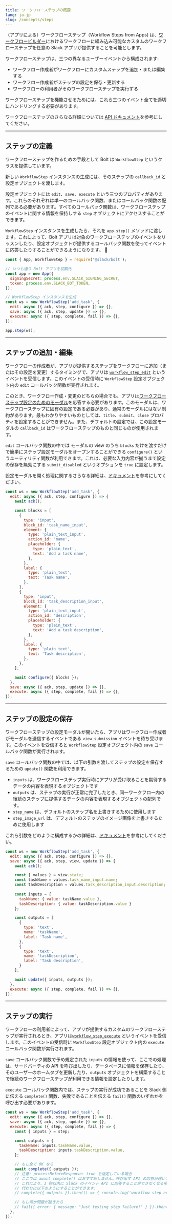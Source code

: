 ```yaml
---
title: ワークフローステップの概要
lang: ja-jp
slug: /concepts/steps
---
```


（アプリによる）ワークフローステップ（Workflow Steps from Apps) は、[ワークフロービルダー](https://api.slack.com/workflows)におけるワークフローに組み込み可能なカスタムのワークフローステップを任意の Slack アプリが提供することを可能とします。

ワークフローステップは、三つの異なるユーザーイベントから構成されます:

- ワークフロー作成者がワークフローにカスタムステップを追加・または編集する
- ワークフロー作成者がステップの設定を保存・更新する
- ワークフローの利用者がそのワークフローステップを実行する

ワークフローステップを機能させるためには、これら三つのイベント全てを適切にハンドリングする必要があります。

ワークフローステップのさらなる詳細については [API ドキュメント](https://api.slack.com/workflows/steps)を参考にしてください。

---

## ステップの定義

ワークフローステップを作るための手段として Bolt は `WorkflowStep` というクラスを提供しています。

新しい `WorkflowStep` インスタンスの生成には、そのステップの `callback_id` と設定オブジェクトを渡します。

設定オブジェクトには `edit`、`save`、`execute` という三つのプロパティがあります。これらのそれぞれは単一のコールバック関数、またはコールバック関数の配列である必要があります。すべてのコールバック関数は、ワークフローステップのイベントに関する情報を保持しする `step` オブジェクトにアクセスすることができます。

`WorkflowStep` インスタンスを生成したら、それを `app.step()` メソッドに渡します。これによって、Bolt アプリは対象のワークフローステップのイベントをリッスンしたり、設定オブジェクトが提供するコールバック関数を使ってイベントに応答したりすることができるようになります。


```javascript
const { App, WorkflowStep } = require('@slack/bolt');

// いつも通り Bolt アプリを初期化
const app = new App({
  signingSecret: process.env.SLACK_SIGNING_SECRET,
  token: process.env.SLACK_BOT_TOKEN,
});

// WorkflowStep インスタンスを生成
const ws = new WorkflowStep('add_task', {
  edit: async ({ ack, step, configure }) => {},
  save: async ({ ack, step, update }) => {},
  execute: async ({ step, complete, fail }) => {},
});

app.step(ws);
```

---

##  ステップの追加・編集

ワークフローの作成者が、アプリが提供するステップをワークフローに追加（またはその設定を変更）するタイミングで、アプリは [`workflow_step_edit`](https://api.slack.com/reference/workflows/workflow_step_edit) というイベントを受信します。このイベントの受信時に `WorkflowStep` 設定オブジェクト内の `edit` コールバック関数が実行されます。

このとき、ワークフロー作成・変更のどちらの場合でも、アプリは[ワークフローステップ設定のためのモーダル](https://api.slack.com/reference/workflows/configuration-view)を応答する必要があります。このモーダルは、ワークフローステップに固有の設定である必要があり、通常のモーダルにはない制約があります。最もわかりやすいものとしては、`title​`、`submit​`、`close` プロパティを設定することができません。また、デフォルトの設定では、この設定モーダルの `callback_id` はワークフローステップのものと同じものが使用されます。

`edit` コールバック関数の中では モーダルの view のうち `blocks` だけを渡すだけで簡単にステップ設定モーダルをオープンすることができる `configure()` というユーティリティ関数が利用できます。これは、必要な入力内容が揃うまで設定の保存を無効にする `submit_disabled` というオプションを `true` に設定します。

設定モーダルを開く処理に関するさらなる詳細は、[ドキュメント](https://api.slack.com/workflows/steps#handle_config_view)を参考にしてください。

```javascript
const ws = new WorkflowStep('add_task', {
  edit: async ({ ack, step, configure }) => {
    await ack();

    const blocks = [
      {
        type: 'input',
        block_id: 'task_name_input',
        element: {
          type: 'plain_text_input',
          action_id: 'name',
          placeholder: {
            type: 'plain_text',
            text: 'Add a task name',
          },
        },
        label: {
          type: 'plain_text',
          text: 'Task name',
        },
      },
      {
        type: 'input',
        block_id: 'task_description_input',
        element: {
          type: 'plain_text_input',
          action_id: 'description',
          placeholder: {
            type: 'plain_text',
            text: 'Add a task description',
          },
        },
        label: {
          type: 'plain_text',
          text: 'Task description',
        },
      },
    ];

    await configure({ blocks });
  },
  save: async ({ ack, step, update }) => {},
  execute: async ({ step, complete, fail }) => {},
});
```

---

##  ステップの設定の保存

ワークフローステップの設定モーダルが開いたら、アプリはワークフロー作成者がモーダルを送信するイベントである `view_submission` イベントを待ち受けます。このイベントを受信すると `WorkflowStep` 設定オブジェクト内の `save` コールバック関数が実行されます。

`save` コールバック関数の中では、以下の引数を渡してステップの設定を保存するための `update()` 関数を利用できます。

- `inputs` は、ワークフローステップ実行時にアプリが受け取ることを期待するデータの内容を表現するオブジェクトです
- `outputs` は、ステップの実行が正常に完了したとき、同一ワークフロー内の後続のステップに提供するデータの内容を表現するオブジェクトの配列です。
- `step_name` は、デフォルトのステップ名を上書きするために使用します
- `step_image_url` は、デフォルトのステップのイメージ画像を上書きするために使用します

これら引数をどのように構成するかの詳細は、[ドキュメント](https://api.slack.com/reference/workflows/workflow_step)を参考にしてください。

```javascript
const ws = new WorkflowStep('add_task', {
  edit: async ({ ack, step, configure }) => {},
  save: async ({ ack, step, view, update }) => {
    await ack();

    const { values } = view.state;
    const taskName = values.task_name_input.name;
    const taskDescription = values.task_description_input.description;
                
    const inputs = {
      taskName: { value: taskName.value },
      taskDescription: { value: taskDescription.value }
    };

    const outputs = [
      {
        type: 'text',
        name: 'taskName',
        label: 'Task name',
      },
      {
        type: 'text',
        name: 'taskDescription',
        label: 'Task description',
      }
    ];

    await update({ inputs, outputs });
  },
  execute: async ({ step, complete, fail }) => {},
});
```


---

## ステップの実行

ワークフローの利用者によって、アプリが提供するカスタムのワークフローステップが実行されるとき、アプリは[`workflow_step_execute`](https://api.slack.com/events/workflow_step_execute) というイベントを受信します。このイベントの受信時に `WorkflowStep` 設定オブジェクト内の `execute` コールバック関数が実行されます。

`save` コールバック関数で予め規定された `inputs` の情報を使って、ここでの処理は、サードパーティの API を呼び出したり、データベースに情報を保存したり、そのユーザーのホームタブを更新したり、`outputs` オブジェクトを構築することで後続のワークフローステップが利用できる情報を設定したりします。

`execute` コールバック関数内では、ステップの実行が成功であることを Slack 側に伝える `complete()` 関数、失敗であることを伝える `fail()` 関数のいずれかを呼び出す必要があります。

```javascript
const ws = new WorkflowStep('add_task', {
  edit: async ({ ack, step, configure }) => {},
  save: async ({ ack, step, update }) => {},
  execute: async ({ step, complete, fail }) => {
    const { inputs } = step;

    const outputs = {
      taskName: inputs.taskName.value,
      taskDescription: inputs.taskDescription.value,
    };

    // もし全て OK なら
    await complete({ outputs });
    // 注意: processBeforeResponse: true を指定している場合
    // ここでは await complete() はおすすめしません。呼び出す API の応答が遅いためです。
    // これにより、3 秒以内に Slack のイベント API に応答することができなくなる場合があります。
    // 代わりに以下のようにすることができます:
    // complete({ outputs }).then(() => { console.log('workflow step execution complete registered'); });

    // もし何か問題が起きたら
    // fail({ error: { message: "Just testing step failure!" } }).then(() => { console.log('workflow step execution failure registered'); });
  },
});
```